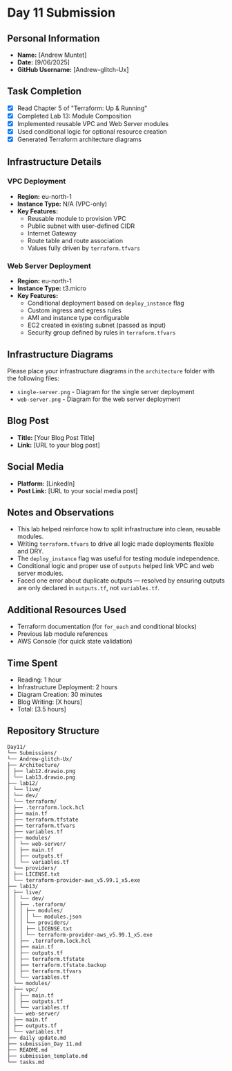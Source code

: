 # Day 11 Submission

## Personal Information
- **Name:** [Andrew Muntet]
- **Date:** [9/06/2025]
- **GitHub Username:** [Andrew-glitch-Ux]

## Task Completion
- [x] Read Chapter 5 of "Terraform: Up & Running"
- [x] Completed Lab 13: Module Composition
- [x] Implemented reusable VPC and Web Server modules
- [x] Used conditional logic for optional resource creation
- [x] Generated Terraform architecture diagrams

## Infrastructure Details

### VPC Deployment
- **Region:** eu-north-1
- **Instance Type:** N/A (VPC-only)
- **Key Features:**  
  - Reusable module to provision VPC  
  - Public subnet with user-defined CIDR  
  - Internet Gateway  
  - Route table and route association  
  - Values fully driven by `terraform.tfvars`

### Web Server Deployment
- **Region:** eu-north-1
- **Instance Type:** t3.micro
- **Key Features:**  
  - Conditional deployment based on `deploy_instance` flag  
  - Custom ingress and egress rules  
  - AMI and instance type configurable  
  - EC2 created in existing subnet (passed as input)  
  - Security group defined by rules in `terraform.tfvars`

## Infrastructure Diagrams
Please place your infrastructure diagrams in the `architecture` folder with the following files:
- `single-server.png` - Diagram for the single server deployment
- `web-server.png` - Diagram for the web server deployment

## Blog Post
- **Title:** [Your Blog Post Title]
- **Link:** [URL to your blog post]

## Social Media
- **Platform:** [LinkedIn]
- **Post Link:** [URL to your social media post]

## Notes and Observations
- This lab helped reinforce how to split infrastructure into clean, reusable modules.
- Writing `terraform.tfvars` to drive all logic made deployments flexible and DRY.
- The `deploy_instance` flag was useful for testing module independence.
- Conditional logic and proper use of `outputs` helped link VPC and web server modules.
- Faced one error about duplicate outputs — resolved by ensuring outputs are only declared in `outputs.tf`, not `variables.tf`.

## Additional Resources Used
- Terraform documentation (for `for_each` and conditional blocks)
- Previous lab module references
- AWS Console (for quick state validation)

## Time Spent
- Reading: 1 hour
- Infrastructure Deployment: 2 hours
- Diagram Creation: 30 minutes
- Blog Writing: [X hours]
- Total: [3.5 hours]

## Repository Structure
```
Day11/
└── Submissions/
└── Andrew-glitch-Ux/
├── Architecture/
│ ├── lab12.drawio.png
│ └── Lab13.drawio.png
├── lab12/
│ └── live/
│ └── dev/
│ └── terraform/
│ ├── .terraform.lock.hcl
│ ├── main.tf
│ ├── terraform.tfstate
│ ├── terraform.tfvars
│ ├── variables.tf
│ ├── modules/
│ │ └── web-server/
│ │ ├── main.tf
│ │ ├── outputs.tf
│ │ └── variables.tf
│ └── providers/
│ ├── LICENSE.txt
│ └── terraform-provider-aws_v5.99.1_x5.exe
├── lab13/
│ ├── live/
│ │ └── dev/
│ │ ├── .terraform/
│ │ │ ├── modules/
│ │ │ │ └── modules.json
│ │ │ └── providers/
│ │ │ ├── LICENSE.txt
│ │ │ └── terraform-provider-aws_v5.99.1_x5.exe
│ │ ├── .terraform.lock.hcl
│ │ ├── main.tf
│ │ ├── outputs.tf
│ │ ├── terraform.tfstate
│ │ ├── terraform.tfstate.backup
│ │ ├── terraform.tfvars
│ │ └── variables.tf
│ └── modules/
│ ├── vpc/
│ │ ├── main.tf
│ │ ├── outputs.tf
│ │ └── variables.tf
│ └── web-server/
│ ├── main.tf
│ ├── outputs.tf
│ └── variables.tf
├── daily update.md
├── submission_Day 11.md
├── README.md
├── submission_template.md
└── tasks.md
```


